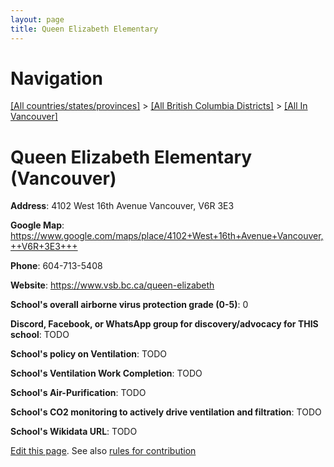 ```yaml
---
layout: page
title: Queen Elizabeth Elementary
---
```

# Navigation

[[All countries/states/provinces]](../../..) > [[All British Columbia Districts]](../..) > [[All In Vancouver]](..)

# Queen Elizabeth Elementary (Vancouver)

**Address**: 4102 West 16th Avenue Vancouver,  V6R 3E3

**Google Map**: <https://www.google.com/maps/place/4102+West+16th+Avenue+Vancouver,++V6R+3E3+++>

**Phone**: 604-713-5408

**Website**: <https://www.vsb.bc.ca/queen-elizabeth>

**School's overall airborne virus protection grade (0-5)**: 0

**Discord, Facebook, or WhatsApp group for discovery/advocacy for THIS school**: TODO

**School's policy on Ventilation**: TODO

**School's Ventilation Work Completion**: TODO

**School's Air-Purification**: TODO

**School's CO2 monitoring to actively drive ventilation and filtration**: TODO

**School's Wikidata URL**: TODO


[Edit this page](https://github.com/ventilate-schools/BC/edit/main/././Vancouver/Queen_Elizabeth_Elementary.md). See also [rules for contribution](../../../contribution-rules/)